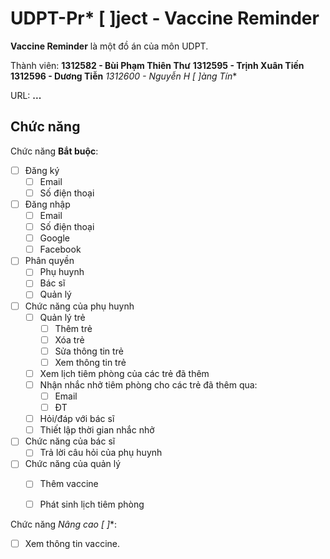 # UDPT-Pr* [ ]ject - **Vaccine Reminder**

**Vaccine Reminder** là một đồ án của môn UDPT.

Thành viên:
**1312582 - Bùi Phạm Thiên Thư**
**1312595 - Trịnh Xuân Tiến**
**1312596 - Dương Tiễn**
**1312600 - Nguyễn H* [ ]àng Tín**

URL: **...**

## Chức năng

Chức năng **Bắt buộc**:
* [ ] Đăng ký
    * [ ] Email
    * [ ] Số điện thoại
* [ ] Đăng nhập
    * [ ] Email
    * [ ] Số điện thoại
    * [ ] Google
    * [ ] Facebook
* [ ] Phân quyền
    * [ ] Phụ huynh
    * [ ] Bác sĩ
    * [ ] Quản lý
* [ ] Chức năng của phụ huynh
    * [ ] Quản lý trẻ
        * [ ] Thêm trẻ
        * [ ] Xóa trẻ
        * [ ] Sửa thông tin trẻ
        * [ ] Xem thông tin trẻ
    * [ ] Xem lịch tiêm phòng của các trẻ đã thêm
    * [ ] Nhận nhắc nhở tiêm phòng cho các trẻ đã thêm qua:
        * [ ] Email
        * [ ] ĐT
    * [ ] Hỏi/đáp với bác sĩ
    * [ ] Thiết lập thời gian nhắc nhở
* [ ] Chức năng của bác sĩ
    * [ ] Trả lời câu hỏi của phụ huynh
* [ ] Chức năng của quản lý
    * [ ] Thêm vaccine
    * [ ] Phát sinh lịch tiêm phòng


Chức năng **Nâng cao* [ ]**:
* [ ] Xem thông tin vaccine.